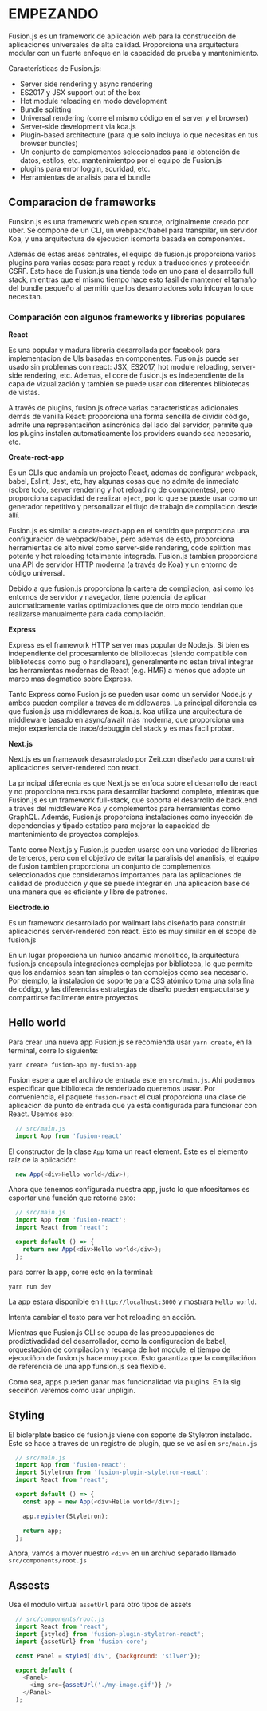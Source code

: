 # EMPEZANDO

Fusion.js es un framework de aplicación web para la construcción de aplicaciones universales de alta calidad. Proporciona una arquitectura modular con un fuerte enfoque en la capacidad de prueba y mantenimiento.

Características de Fusion.js:

* Server side rendering y async rendering
* ES2017 y JSX support out of the box
* Hot module reloading en modo development
* Bundle splitting
* Universal rendering (corre el mismo código en el server y el browser)
* Server-side development via koa.js
* Plugin-based architecture (para que solo incluya lo que necesitas en tus browser bundles)
* Un conjunto de complementos seleccionados para la obtención de datos, estilos, etc. mantenimientpo por el equipo de Fusion.js
* plugins para error loggin, scuridad, etc.
* Herramientas de analisis para el bundle

## Comparacion de frameworks

Funsion.js es una framework web open source, originalmente creado por uber. Se compone de un CLI, un webpack/babel para transpilar, un servidor Koa, y una arquitectura de ejecucion isomorfa basada en componentes.

Además de estas areas centrales, el equipo de fusion.js proporciona varios plugins para varias cosas: para react y redux a traducciones y protección CSRF. Esto hace de Fusion.js una tienda todo en uno para el desarrollo full stack, mientras que el mismo tiempo hace esto fasil de mantener el tamaño del bundle pequeño al permitir que los desarroladores solo inlcuyan lo que necesitan.

### Comparación con algunos frameworks y librerias populares

**React**

Es una popular y madura libreria desarrollada por facebook para implementacion de UIs basadas en componentes. Fusion.js puede ser usado sin problemas con react: JSX, ES2017, hot module reloading, server-side rendering, etc.
Ademas, el core de fusion.js es independiente de la capa de vizualización y también se puede usar con diferentes blibiotecas de vistas.

A través de plugins, fusion.js ofrece varias caracteristicas adicionales demás de vanilla React: proporciona una forma sencilla de dividir código, admite una representaciñon asincrónica del lado del servidor, permite que los plugins instalen automaticamente los providers cuando sea necesario, etc.

**Create-rect-app**

Es un CLIs que andamia un projecto React, ademas de configurar webpack, babel, Eslint, Jest, etc, hay algunas cosas que no admite de inmediato (sobre todo, server rendering y hot reloading de componentes), pero proporciona capacidad de realizar `eject`, por lo que se puede usar como un generador repetitivo y personalizar el flujo de trabajo de compilacion desde allí.

Fusion.js es similar a create-react-app en el sentido que proporciona una configuracion de webpack/babel, pero ademas de esto, proporciona herramientas de alto nivel como server-side rendering, code splittion mas potente y hot reloading totalmente integrada. Fusion.js tambien proporciona una API de servidor HTTP moderna (a través de Koa) y un entorno de código universal.

Debido a que fusion.js proporciona la cartera de compilacion, asi como los entornos de servidor y navegador, tiene potencial de aplicar automaticamente varias optimizaciones que de otro modo tendrian que realizarse manualmente para cada compilación.

**Express**

Express es el framework HTTP server mas popular de Node.js. Si bien es independiente del procesamiento de blibliotecas (siendo compatible con blibliotecas como pug o handlebars), generalmente no estan trival integrar las herramientas modernas de React (e.g. HMR) a menos que adopte un marco mas dogmatico sobre Express.

Tanto Express como Fusion.js se pueden usar como un servidor Node.js y ambos pueden compilar a traves de middlewares. La principal diferencia es que fusion.js usa middlewares de koa.js. koa utiliza una arquitectura de middleware basado en async/await más moderna, que proporciona una mejor experiencia de trace/debuggin del stack y es mas facil probar.

**Next.js**

Next.js es un framework desasrrolado por Zeit.con diseñado para construir aplicaciones server-rendered con react.

La principal diferecnia es que Next.js se enfoca sobre el desarrollo de react y no proporciona recursos para desarrollar backend completo, mientras que Fusion.js es un framework full-stack, que soporta el desarrollo de back.end a través del middleware Koa y complementos para herramientas como GraphQL. Además, Fusion.js proporciona instalaciones como inyección de dependencias y tipado estatico para mejorar la capacidad de mantenimiento de proyectos complejos.

Tanto como Next.js y Fusion.js pueden usarse con una variedad de librerias de terceros, pero con el objetivo de evitar la paralisis del ananlisis, el equipo de fusion tambien proporciona un conjunto de complementos seleccionados que consideramos importantes para las aplicaciones de calidad de produccion y que se puede integrar en una aplicacion base de una manera que es eficiente y libre de patrones.

**Electrode.io**

Es un framework desarrollado por wallmart labs diseñado para construir aplicaciones server-rendered con react. Esto es muy similar en el scope de fusion.js

En un lugar proporciona un ñunico andamio monolítico, la arquitectura fusion.js encapsula integraciones complejas por biblioteca, lo que permite que los andamios sean tan simples o tan complejos como sea necesario. Por ejemplo, la instalacion de soporte para CSS atómico toma una sola lína de código, y las diferencias estrategias de diseño pueden empaqutarse y compartirse facilmente entre proyectos.

## Hello world

Para crear una nueva app Fusion.js se recomienda usar `yarn create`, en la terminal, corre lo siguiente:

`yarn create fusion-app my-fusion-app`

Fusion espera que el archivo de entrada este en `src/main.js`. Ahi podemos especificar que biblioteca de renderizado queremos usaar. Por comveniencia, el paquete `fusion-react` el cual proporciona una clase de aplicacion de punto de entrada que ya está configurada para funcionar con React. Usemos eso:

```javascript
  // src/main.js
  import App from 'fusion-react'
```

El constructor de la clase `App` toma un react element. Este es el elemento raíz de la aplicación:

```javascript
  new App(<div>Hello world</div>);
```

Ahora que tenemos configurada nuestra app, justo lo que nfcesitamos es esportar una función que retorna esto:

```javascript
  // src/main.js
  import App from 'fusion-react';
  import React from 'react';

  export default () => {
    return new App(<div>Hello world</div>);
  };
```

para correr la app, corre esto en la terminal:

`yarn run dev`

La app estara disponible en `http://localhost:3000` y mostrara `Hello world`.

Intenta cambiar el testo para ver hot reloading en acción.

Mientras que Fusion.js CLI se ocupa de las preocupaciones de prodictivadidad del desarrollador, como la configuracion de babel, orquestación de compilacion y recarga de hot module, el tiempo de ejecuciñon de fusion.js hace muy poco. Esto garantiza que la compilaciñon de referencia de una app funsion.js sea flexible.

Como sea, apps pueden ganar mas funcionalidad via plugins. En la sig secciñon veremos como usar unpligin.

## Styling

El biolerplate basico de fusion.js viene con soporte de Styletron instalado. Este se hace a traves de un registro de plugin, que se ve así en `src/main.js`

```javascript
  // src/main.js
  import App from 'fusion-react';
  import Styletron from 'fusion-plugin-styletron-react';
  import React from 'react';

  export default () => {
    const app = new App(<div>Hello world</div>);

    app.register(Styletron);

    return app;
  };
```

Ahora, vamos a mover nuestro `<div>` en un archivo separado llamado `src/components/root.js`

## Assests

Usa el modulo virtual `assetUrl` para otro tipos de assets

```javascript
  // src/components/root.js
  import React from 'react';
  import {styled} from 'fusion-plugin-styletron-react';
  import {assetUrl} from 'fusion-core';

  const Panel = styled('div', {background: 'silver'});

  export default (
    <Panel>
      <img src={assetUrl('./my-image.gif')} />
    </Panel>
  );
```